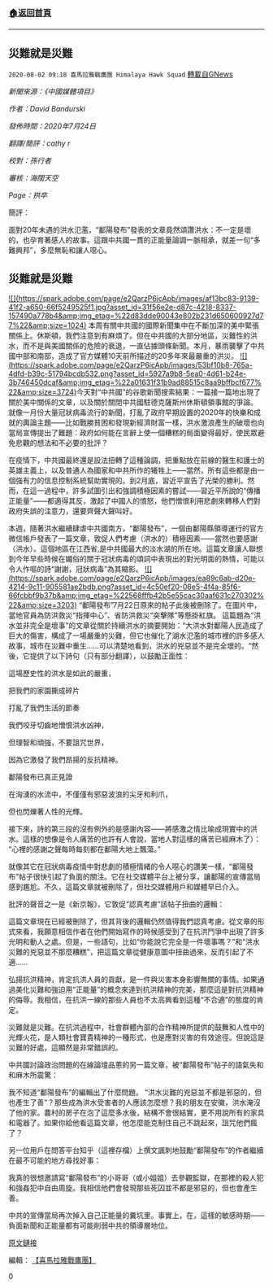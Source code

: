 ###  [:house:返回首頁](https://github.com/ourhimalayas/txt)
---

## 災難就是災難
`2020-08-02 09:18 喜馬拉雅戰鷹團 Himalaya Hawk Squad` [轉載自GNews](https://gnews.org/zh-hant/283038/)

*新聞來源：《中國媒體項目》*

*作者：David Bandurski*

*發佈時間：2020年7月24日*

*翻譯/簡評：cathy r*

*校對：孫行者*

*審核：海闊天空*

*Page：拱卒*

簡評：

面對20年未遇的洪水氾濫，“鄱陽發布”發表的文章竟然頌讚洪水：不一定是壞的，也孕育著感人的故事。這跟中共國一貫的正能量論調一脈相承，就差一句“多難興邦”，多麼無恥和讓人噁心。



##  **災難就是災難** 


[!\[\](https://spark.adobe.com/page/e2QarzP6icApb/images/af13bc83-9139-41f2-a650-66f5249525f1.jpg?asset_id=31f56e2e-d87c-4218-8337-157490a778b4&amp;img_etag=%22d83dde90043e802b231d650600927d77%22&amp;size=1024)](https://spark.adobe.com/page/e2QarzP6icApb/images/af13bc83-9139-41f2-a650-66f5249525f1.jpg?asset_id=31f56e2e-d87c-4218-8337-157490a778b4&amp;img_etag=%22d83dde90043e802b231d650600927d77%22&amp;size=1024)
本周有關中共國的國際新聞集中在不斷加深的美中緊張關係上。休斯頓，我們注意到有麻煩了。但在中共國的大部分地區，災難性的洪水，而不是與美國關係的危險的衰退，一直佔據頭條新聞。本月，暴雨襲擊了中共國中部和南部，造成了官方媒體10天前所描述的20多年來最嚴重的洪災。
[!\[\](https://spark.adobe.com/page/e2QarzP6icApb/images/53bf10b8-765a-4dfd-b39c-51794bcdb532.png?asset_id=5927a9b8-5ea0-4d61-b24e-3b746450dcaf&amp;img_etag=%22a01631f31b9ad88515c8aa9bffbcf677%22&amp;size=3724)](https://spark.adobe.com/page/e2QarzP6icApb/images/53bf10b8-765a-4dfd-b39c-51794bcdb532.png?asset_id=5927a9b8-5ea0-4d61-b24e-3b746450dcaf&amp;img_etag=%22a01631f31b9ad88515c8aa9bffbcf677%22&amp;size=1024)今天對“中共國”的谷歌新聞搜索結果：一篇接一篇地出現了關於美中關係的文章，以及關於關閉中共國駐德克薩斯州休斯頓領事館的爭論。 
就像一月份大量冠狀病毒流行的新聞，打亂了政府早期設置的2020年的快樂和成就的輿論主題——比如戰勝貧困和發現新經濟財富一樣，洪水激浪產生的破壞也向當局宣傳提出了難題：政府如何能在言辭上使一個糟糕的局面變得最好，使民眾避免悲觀的想法和不必要的批評？

在疫情下，中共國最終還是設法扭轉了這種論調，把重點放在前線的醫生和護士的英雄主義上，以及普通人為國家和中共所作的犧牲上——當然，所有這些都是由一個強有力的信息控制系統幫助實現的。到2月底，習近平宣告了光榮的勝利。然而，在這一過程中，許多試圖引出和強調積極因素的嘗試——習近平所說的“傳播正能量”——都適得其反，激起了中國人的憤怒，他們憎恨利用悲劇來轉移人們對政府失誤的注意力，還要齊聲大聲叫好。

本週，隨著洪水繼續肆虐中共國南方，“鄱陽發布”，一個由鄱陽縣領導運行的官方微信帳戶發表了一篇文章，敦促人們考慮（洪水的）積極因素——當然也要感謝（洪水）。這個地區在江西省,是中共國最大的淡水湖的所在地。這篇文章讓人聯想到今年早些時候在媚俗的關于冠狀病毒的頌詞中表現出的對光明面的熱情，可能以令人作嘔的詩“謝謝，冠狀病毒”為其縮影。
[!\[\](https://spark.adobe.com/page/e2QarzP6icApb/images/ea89c6ab-d20e-4214-9c11-905581ae2bdb.png?asset_id=4c50ef20-06e5-4f4a-85f6-66fcbbf9b37b&amp;img_etag=%22568fffb42b5e55cac30aaf631c270302%22&amp;size=3203)](https://spark.adobe.com/page/e2QarzP6icApb/images/ea89c6ab-d20e-4214-9c11-905581ae2bdb.png?asset_id=4c50ef20-06e5-4f4a-85f6-66fcbbf9b37b&amp;img_etag=%22568fffb42b5e55cac30aaf631c270302%22&amp;size=1024) “鄱陽發布”7月22日原來的帖子此後被刪除了。在圖片中，當地官員為防洪救災“指揮中心”、省防洪救災“突擊隊”等懸掛紅旗。 
這篇題為“洪水並非完全是壞事”的文章從關於持續洪水的摘要開始：“大洪水對鄱陽人民造成了巨大的傷害，構成了一場嚴重的災難，但它也催化了湖水氾濫的城市裡的許多感人故事，城市在災難中重生……可以清楚地看到，洪水的兇惡並不是完全壞的。“然後，它提供了以下詩句（只有部分翻譯），以鼓勵正面性：

這場歷史性的洪水是如此的嚴重，

把我們的家園撕成碎片

打亂了我們生活的節奏

我們咬牙切齒地憎恨洪水凶神，

但理智和頑強，不要詛咒世界，

因為它激發了我們昂揚的反抗精神。

鄱陽發布已真正見證

在洶湧的水流中，不僅僅有邪惡波浪的尖牙和利爪，

但也閃爍著人性的光輝。

接下來，詩的第三段的沒有例外的是感謝內容——將感激之情比喻成現實中的洪水。這樣的想像是令人痛苦的也許有人會說，當地人對這樣的痛苦已經麻木了）： “心裡的感謝之聲每時每刻都在鄱陽大地上飄蕩。”

就像其它在冠狀病毒疫情中對悲劇的積極情緒的令人噁心的讚美一樣，“鄱陽發布”帖子很快引起了負面的關注。它在社交媒體平台上被分享，讓鄱陽的宣傳當局感到尷尬。不久，這篇文章就被刪除了，但社交媒體用戶和媒體早已介入。

批評的聲音之一是《新京報》，它敦促“認真考慮”該帖子扭曲的邏輯：

這篇文章現在已經被刪除了，但其背後的邏輯仍然值得我們認真考慮。從文章的形式來看，我願意相信作者在他們開始寫作的時候感受到了在抗洪鬥爭中出現了許多光明和動人之處。但是，一些語句，比如“你能說它完全是一件壞事嗎？”和“洪水災難的兇惡並不那麼糟糕”，把這篇文章從健康意圖中扭曲過來，反而引起了不適……

弘揚抗洪精神，肯定抗洪人員的貢獻，是一件與災害本身影響無關的事情。如果通過美化災難和強迫用“正能量”的概念來達到抗洪精神的完美，那麼這是對抗洪精神的侮辱。我相信，在抗洪一線的那些人員也不太高興看到這種“不合適”的態度的肯定。

災難就是災難。在抗洪過程中，社會群體內部的合作精神所提供的鼓舞和人性中的光輝火花，是人類社會寶貴精神的一種形式，也是應對災害的有效途徑。但說這是災難的好處，這顯然是非常錯誤的。

中共國討論政治問題的在線論壇品蔥的另一篇文章，被“鄱陽發布”帖子的語氣失和和麻木所震驚：

我不知道“鄱陽發布”的編輯出了什麼問題。 “洪水災難的兇惡並不都是邪惡的，但也產生了善”？那些成為洪水受害者的人應該怎麼想？我的朋友在安徽，洪水淹沒了他的家。農村的房子在泡了這麼多水後，結構不會很結實，更不用說所有的家具和電器了。如果你給他看這篇文章，他怎麼能克制住自己不跳起來，詛咒他們瘋了？

另一位用戶在問答平台知乎（這裡存檔）上撰文諷刺地鼓勵“鄱陽發布”的作者繼續在最不可能的地方尋找好事：

我真的很想邀請寫“鄱陽發布”的小哥哥（或小姐姐）去參觀監獄，在那裡的殺人犯和強姦犯中自由周旋。我相信他們會發現那些死囚並不都是邪惡的，但也會產生善。

中共的宣傳當局再次掉入自己正能量的糞坑里。事實上，在，這樣的敏感時期——負面新聞和正能量都有可能削弱中共的領導層地位。

[原文鏈接](http://chinamediaproject.org/2020/07/24/a-disaster-is-a-disaster/)

編輯： [【喜馬拉雅戰鷹團】](https://spark.adobe.com/page/e2QarzP6icApb/)

0
